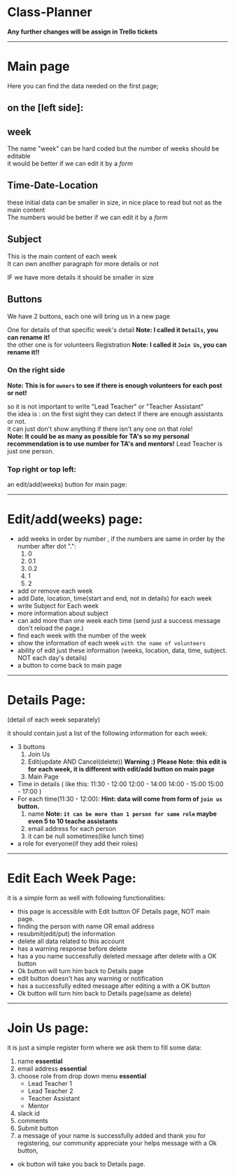 # Class-Planner

**Any further changes will be assign in Trello tickets**

---

# Main page

Here you can find the data needed on the first page;

## on the [left side]:

## week

The name "week" can be hard coded but the number of weeks should be editable<br />
it would be better if we can edit it by a _form_

## Time-Date-Location

these initial data can be smaller in size, in nice place to read but not as the main content<br />
The numbers would be better if we can edit it by a _form_

## Subject

This is the main content of each week<br />
It can own another paragraph for more details or not

IF we have more details it should be smaller in size<br />

## Buttons

We have 2 buttons, each one will bring us in a new page

One for details of that specific week's detail **Note: I called it `Details`, you can rename it!**<br />
the other one is for volunteers Registration **Note: I called it `Join Us`, you can rename it!!**

### On the right side

**Note: This is for `owners` to see if there is enough volunteers for each post or not!**

so it is not important to write "Lead Teacher" or "Teacher Assistant"<br />
the idea is : on the first sight they can detect if there are enough assistants or not.<br />
it can just don't show anything if there isn't any one on that role!<br />
**Note: It could be as many as possible for TA's so my personal recommendation is to use number for TA's and mentors!**
Lead Teacher is just one person.

### Top right or top left:

an edit/add(weeks) button for main page:

---

# Edit/add(weeks) page:

- add weeks in order by number , if the numbers are same in order by the number after dot ".":
  1. 0
  2. 0.1
  3. 0.2
  4. 1
  5. 2
- add or remove each week
- add Date, location, time(start and end, not in details) for each week
- write Subject for Each week
- more information about subject
- can add more than one week each time (send just a success message don't reload the page.)
- find each week with the number of the week
- show the information of each week `with the name of volunteers`
- ability of edit just these information (weeks, location, data, time, subject. NOT each day's details)
- a button to come back to main page

---

# Details Page:

(detail of each week separately)

it should contain just a list of the following information for each week:<br />

- 3 buttons
  1. Join Us
  2. Edit(update AND Cancel(delete))
     **Warning :)**
     **Please Note: this edit is for each week, it is different with edit/add button on main page**
  3. Main Page
- Time in details (
  like this:
  11:30 - 12:00
  12:00 - 14:00
  14:00 - 15:00
  15:00 - 17:00
  )
- For each time(11:30 - 12:00):
  **Hint: data will come from form of `join us` button.**
  1. name
     **Note: `it can be more than 1 person for same role` maybe even 5 to 10 teache assistants**
  2. email address for each person
  3. it can be null sometimes(like lunch time)
- a role for everyone(if they add their roles)
<!-- - or just holiday(if week was in holiday this page can don't open) -->

---

# Edit Each Week Page:

it is a simple form as well with following functionalities:

- this page is accessible with Edit button OF Details page, NOT main page.
- finding the person with name OR email address
- resubmit(edit/put) the information
- delete all data related to this account
- has a warning response before delete
- has a you name successfully deleted message after delete with a OK button
- Ok button will turn him back to Details page
- edit button doesn't has any warning or notification
- has a successfully edited message after editing a with a OK button
- Ok button will turn him back to Details page(same as delete)

---

# Join Us page:

it is just a simple register form where we ask them to fill some data:

1. name **essential**
2. email address **essential**
3. choose role from drop down menu **essential**
   - Lead Teacher 1
   - Lead Teacher 2
   - Teacher Assistant
   - Mentor
4. slack id
5. comments
6. Submit button
7. a message of your name is successfully added and thank you for registering, our community appreciate your helps message with a Ok button,

- ok button will take you back to Details page.
